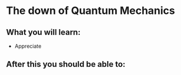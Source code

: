 # The down of Quantum Mechanics

## What you will learn:
* Appreciate

## After this you should be able to:

